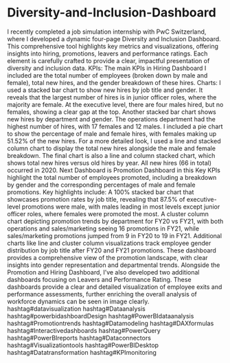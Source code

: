 # Diversity-and-Inclusion-Dashboard
I recently completed a job simulation internship with PwC Switzerland, where I developed a dynamic four-page Diversity and Inclusion Dashboard. This comprehensive tool highlights key metrics and visualizations, offering insights into hiring, promotions, leavers and performance ratings. Each element is carefully crafted to provide a clear, impactful presentation of diversity and inclusion data.
KPIs:
The main KPIs in Hiring Dashboard I included are the total number of employees (broken down by male and female), total new hires, and the gender breakdown of these hires.
Charts:
I used a stacked bar chart to show new hires by job title and gender. It reveals that the largest number of hires is in junior officer roles, where the majority are female. At the executive level, there are four males hired, but no females, showing a clear gap at the top.
Another stacked bar chart shows new hires by department and gender. The operations department had the highest number of hires, with 17 females and 12 males.
I included a pie chart to show the percentage of male and female hires, with females making up 51.52% of the new hires.
For a more detailed look, I used a line and stacked column chart to display the total new hires alongside the male and female breakdown.
The final chart is also a line and column stacked chart, which shows total new hires versus old hires by year. All new hires (66 in total) occurred in 2020.
Next Dashboard is Promotion Dashboard in this Key KPIs highlight the total number of employees promoted, including a breakdown by gender and the corresponding percentages of male and female promotions.
Key highlights include:
A 100% stacked bar chart that showcases promotion rates by job title, revealing that 87.5% of executive-level promotions were male, with males leading in most levels except junior officer roles, where females were promoted the most.
A cluster column chart depicting promotion trends by department for FY20 vs FY21, with both operations and sales/marketing seeing 16 promotions in FY21, while sales/marketing promotions jumped from 9 in FY20 to 19 in FY21.
Additional charts like line and cluster column visualizations track employee gender distribution by job title after FY20 and FY21 promotions.
These dashboard provides a comprehensive view of the promotion landscape, with clear insights into gender representation and departmental trends.
Alongside the Promotion and Hiring Dashboard, I’ve also developed two additional dashboards focusing on Leavers and Performance Rating. These dashboards provide a clear and detailed visualization of employee exits and performance assessments, further enriching the overall analysis of workforce dynamics can be seen in image clearly.
hashtag#datavisualization hashtag#Dataanalysis hashtag#powerbidashboardDesign hashtag#PowerBIdataanalysis hashtag#Promotiontrends hashtag#Datamodeling hashtag#DAXformulas hashtag#Interactivedashboards hashtag#PowerQuery hashtag#PowerBIreports hashtag#Dataconnectors hashtag#Visualizationtools hashtag#PowerBIDesktop hashtag#Datatransformation hashtag#KPImonitoring
